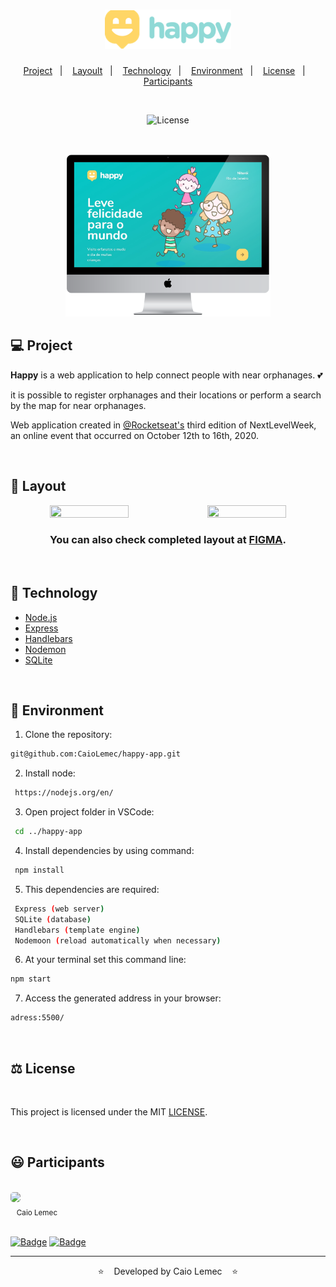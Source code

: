 <h1 align="center">
    <img alt="logo" title="Happy" src="./public/images/logo.png" width="40%" />
</h1>

<p align="center">
  <a href="#-Project">Project</a>&nbsp;&nbsp;&nbsp;|&nbsp;&nbsp;&nbsp;
  <a href="#-Layout">Layoult</a>&nbsp;&nbsp;&nbsp;|&nbsp;&nbsp;&nbsp;
  <a href="#-Technology">Technology</a>&nbsp;&nbsp;&nbsp;|&nbsp;&nbsp;&nbsp;
  <a href="#-Environment">Environment</a>&nbsp;&nbsp;&nbsp;|&nbsp;&nbsp;&nbsp;
  <a href="#%EF%B8%8F-license">License</a>&nbsp;&nbsp;&nbsp;|&nbsp;&nbsp;&nbsp;
  <a href="#-Participants">Participants</a>
</p>
<br>

<p align="center">
  <img  src="https://img.shields.io/static/v1?label=license&message=MIT&color=9cf&labelColor=white" alt="License">
</p>
<br>

<p align="center">
 <img alt="mockup" src="./public/images/mockup.png" width="65%">
</p>

## 💻 Project

<strong>Happy</strong> is a web application to help connect people with near orphanages. 💕 

it is possible to register orphanages and their locations or perform a search by the map for near orphanages.

Web application created in [@Rocketseat's](https://github.com/Rocketseat) third edition of NextLevelWeek, an online event that occurred on October 12th to 16th, 2020.

<br>

## 🎨 Layout
<p align="center">
<img src="./public/images/landing.gif" width="50%" height="50%" /><img src="./public/images/register.gif" width="50%" height="50%" /></p>

<h3 align="center">You can also check completed layout at <a href="https://www.figma.com/file/XYb2tha1gU5M8vTwTUmjNx/Happy-Web-(Copy)?node-id=0%3A1">FIGMA</a>.</h3>

<br>

## 🔨 Technology

- [Node.js](https://nodejs.org/en/)
- [Express](https://expressjs.com)
- [Handlebars](https://handlebarsjs.com/)
- [Nodemon](https://www.npmjs.com/package/nodemon)
- [SQLite](https://github.com/mapbox/node-sqlite3)

<br>

## 📝 Environment

1. Clone the repository: 
```bash 
git@github.com:CaioLemec/happy-app.git
```
2. Install node: 
```bash
 https://nodejs.org/en/
 ```
3. Open project folder in VSCode:
```bash
 cd ../happy-app
 ```
4. Install dependencies by using command:
```bash
 npm install
 ```
5. This dependencies are required:
```bash
 Express (web server)
 SQLite (database)
 Handlebars (template engine)
 Nodemoon (reload automatically when necessary)
 ```
6. At your terminal set this command line:
```bash
npm start
```
7. Access the generated address in your browser:
```bash
adress:5500/
```

<br>

## ⚖️ License

<br>

This project is licensed under the MIT [LICENSE](LICENSE.md).

<br>

## 😃 Participants
<br>
<img style="border-radius: 30%;" src="https://avatars3.githubusercontent.com/u/59886891?s=460&v=4" width="75px;"/>
<br>
<sub>&nbsp;&nbsp;&nbsp;Caio Lemec</sub>

<br>
<br>

[![Badge](https://img.shields.io/static/v1?label=&message=caiolemec@gmail.com&color=9cf&style=flat-square&logo=Microsoft-Outlook&logoColor=white&link=mailto:caiolemec@gmail.com)](caiolemec@gmail.com) [![Badge](https://img.shields.io/static/v1?label=&message=CaioLemec&color=9cf&style=flat-square&logo=Linkedin&logoColor=white&link=https://br.linkedin.com/in/caio-lemec)](https://br.linkedin.com/in/caio-lemec/) 


<hr>

<p align="center">⭐&nbsp;&nbsp;&nbsp;   Developed by Caio Lemec  &nbsp;&nbsp;&nbsp;⭐</p>
